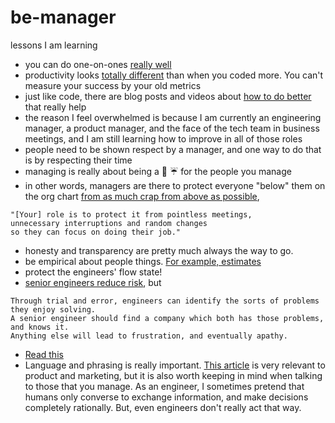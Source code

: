 # be-manager
lessons I am learning

- you can do one-on-ones [really well](http://randsinrepose.com/archives/the-update-the-vent-and-the-disaster/)
- productivity looks [totally different](http://www.tombartel.de//2016/07/05/recalibrate-your-productivity-sensors/) than when you coded more. You can't measure your success by your old metrics
- just like code, there are blog posts and videos about [how to do better](https://www.infoq.com/presentations/team-groups-culture) that really help
- the reason I feel overwhelmed is because I am currently an engineering manager, a product manager, and the face of the tech team in business meetings, and I am still learning how to improve in all of those roles
- people need to be shown respect by a manager, and one way to do that is by respecting their time
- managing is really about being a :poop: :umbrella: for the people you manage
- in other words, managers are there to protect everyone "below" them on the org chart [from as much crap from above as possible](http://shitumbrella.ideationkings.com/), 
```
"[Your] role is to protect it from pointless meetings,
unnecessary interruptions and random changes
so they can focus on doing their job."
```
- honesty and transparency are pretty much always the way to go.
- be empirical about people things. [For example, estimates](http://www.joelonsoftware.com/items/2007/10/26.html)
- protect the engineers' flow state!
- [senior engineers reduce risk](https://medium.com/@ztellman/senior-engineers-reduce-risk-5ab2adc13c97#.45prgrqbo), but
```
Through trial and error, engineers can identify the sorts of problems they enjoy solving.
A senior engineer should find a company which both has those problems, and knows it.
Anything else will lead to frustration, and eventually apathy.
```
- [Read this](http://larahogan.me/blog/manager-levels/)
- Language and phrasing is really important. [This article](http://www.latimes.com/opinion/op-ed/la-oe-cialdini-presuasion-20161023-snap-story.html) is very relevant to product and marketing, but it is also worth keeping in mind when talking to those that you manage. As an engineer, I sometimes pretend that humans only converse to exchange information, and make decisions completely rationally. But, even engineers don't really act that way.
